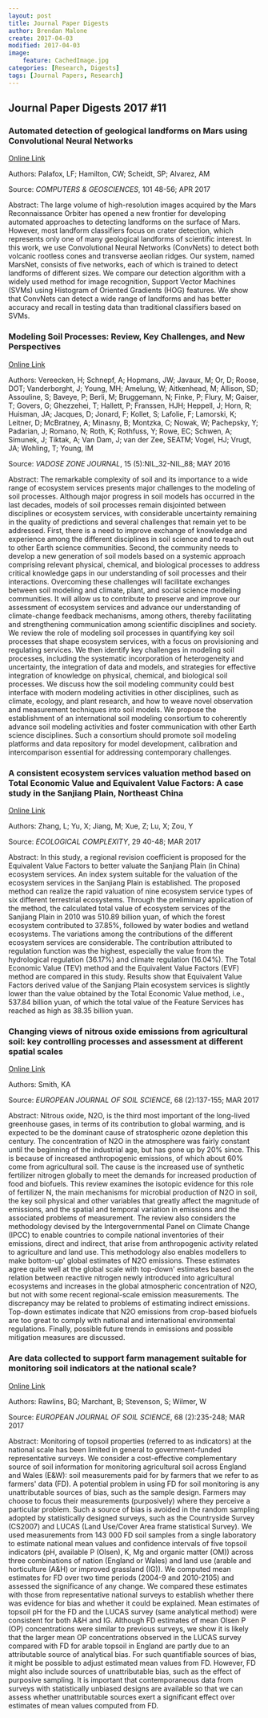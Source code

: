 ```yaml
---
layout: post
title: Journal Paper Digests
author: Brendan Malone
create: 2017-04-03
modified: 2017-04-03
image:
    feature: CachedImage.jpg
categories: [Research, Digests]
tags: [Journal Papers, Research]
---
```


## Journal Paper Digests 2017 #11

<!--more-->



### Automated detection of geological landforms on Mars using Convolutional Neural Networks

[Online Link](http://www.sciencedirect.com/science/article/pii/S0098300416305532)


Authors:
Palafox, LF; Hamilton, CW; Scheidt, SP; Alvarez, AM

Source:
*COMPUTERS & GEOSCIENCES*, 101 48-56; APR 2017 

Abstract:
The large volume of high-resolution images acquired by the Mars
Reconnaissance Orbiter has opened a new frontier for developing
automated approaches to detecting landforms on the surface of Mars.
However, most landform classifiers focus on crater detection, which
represents only one of many geological landforms of scientific interest.
In this work, we use Convolutional Neural Networks (ConvNets) to detect
both volcanic rootless cones and transverse aeolian ridges. Our system,
named MarsNet, consists of five networks, each of which is trained to
detect landforms of different sizes. We compare our detection algorithm
with a widely used method for image recognition, Support Vector Machines
(SVMs) using Histogram of Oriented Gradients (HOG) features. We show
that ConvNets can detect a wide range of landforms and has better
accuracy and recall in testing data than traditional classifiers based
on SVMs.



### Modeling Soil Processes: Review, Key Challenges, and New Perspectives

[Online Link](http://vzj.geoscienceworld.org/content/15/5/vzj2015.09.0131)

Authors:
Vereecken, H; Schnepf, A; Hopmans, JW; Javaux, M; Or, D; Roose, DOT;
Vanderborght, J; Young, MH; Amelung, W; Aitkenhead, M; Allison, SD;
Assouline, S; Baveye, P; Berli, M; Bruggemann, N; Finke, P; Flury, M;
Gaiser, T; Govers, G; Ghezzehei, T; Hallett, P; Franssen, HJH; Heppell,
J; Horn, R; Huisman, JA; Jacques, D; Jonard, F; Kollet, S; Lafolie, F;
Lamorski, K; Leitner, D; McBratney, A; Minasny, B; Montzka, C; Nowak, W;
Pachepsky, Y; Padarian, J; Romano, N; Roth, K; Rothfuss, Y; Rowe, EC;
Schwen, A; Simunek, J; Tiktak, A; Van Dam, J; van der Zee, SEATM; Vogel,
HJ; Vrugt, JA; Wohling, T; Young, IM

Source:
*VADOSE ZONE JOURNAL*, 15 (5):NIL_32-NIL_88; MAY 2016 

Abstract:
The remarkable complexity of soil and its importance to a wide range of
ecosystem services presents major challenges to the modeling of soil
processes. Although major progress in soil models has occurred in the
last decades, models of soil processes remain disjointed between
disciplines or ecosystem services, with considerable uncertainty
remaining in the quality of predictions and several challenges that
remain yet to be addressed. First, there is a need to improve exchange
of knowledge and experience among the different disciplines in soil
science and to reach out to other Earth science communities. Second, the
community needs to develop a new generation of soil models based on a
systemic approach comprising relevant physical, chemical, and biological
processes to address critical knowledge gaps in our understanding of
soil processes and their interactions. Overcoming these challenges will
facilitate exchanges between soil modeling and climate, plant, and
social science modeling communities. It will allow us to contribute to
preserve and improve our assessment of ecosystem services and advance
our understanding of climate-change feedback mechanisms, among others,
thereby facilitating and strengthening communication among scientific
disciplines and society. We review the role of modeling soil processes
in quantifying key soil processes that shape ecosystem services, with a
focus on provisioning and regulating services. We then identify key
challenges in modeling soil processes, including the systematic
incorporation of heterogeneity and uncertainty, the integration of data
and models, and strategies for effective integration of knowledge on
physical, chemical, and biological soil processes. We discuss how the
soil modeling community could best interface with modern modeling
activities in other disciplines, such as climate, ecology, and plant
research, and how to weave novel observation and measurement techniques
into soil models. We propose the establishment of an international soil
modeling consortium to coherently advance soil modeling activities and
foster communication with other Earth science disciplines. Such a
consortium should promote soil modeling platforms and data repository
for model development, calibration and intercomparison essential for
addressing contemporary challenges.


### A consistent ecosystem services valuation method based on Total Economic Value and Equivalent Value Factors: A case study in the Sanjiang Plain, Northeast China

[Online Link](http://www.sciencedirect.com/science/article/pii/S1476945X16301131)

Authors:
Zhang, L; Yu, X; Jiang, M; Xue, Z; Lu, X; Zou, Y

Source:
*ECOLOGICAL COMPLEXITY*, 29 40-48; MAR 2017 

Abstract:
In this study, a regional revision coefficient is proposed for the
Equivalent Value Factors to better valuate the Sanjiang Plain (in China)
ecosystem services. An index system suitable for the valuation of the
ecosystem services in the Sanjiang Plain is established. The proposed
method can realize the rapid valuation of nine ecosystem service types
of six different terrestrial ecosystems. Through the preliminary
application of the method, the calculated total value of ecosystem
services of the Sanjiang Plain in 2010 was 510.89 billion yuan, of which
the forest ecosystem contributed to 37.85%, followed by water bodies and
wetland ecosystems. The variations among the contributions of the
different ecosystem services are considerable. The contribution
attributed to regulation function was the highest, especially the value
from the hydrological regulation (36.17%) and climate regulation
(16.04%). The Total Economic Value (TEV) method and the Equivalent Value
Factors (EVF) method are compared in this study. Results show that
Equivalent Value Factors derived value of the Sanjiang Plain ecosystem
services is slightly lower than the value obtained by the Total Economic
Value method, i.e., 537.84 billion yuan, of which the total value of the
Feature Services has reached as high as 38.35 billion yuan. 


### Changing views of nitrous oxide emissions from agricultural soil: key controlling processes and assessment at different spatial scales

[Online Link](http://onlinelibrary.wiley.com/doi/10.1111/ejss.12409/abstract)



Authors:
Smith, KA

Source:
*EUROPEAN JOURNAL OF SOIL SCIENCE*, 68 (2):137-155; MAR 2017 

Abstract:
Nitrous oxide, N2O, is the third most important of the long-lived
greenhouse gases, in terms of its contribution to global warming, and is
expected to be the dominant cause of stratospheric ozone depletion this
century. The concentration of N2O in the atmosphere was fairly constant
until the beginning of the industrial age, but has gone up by 20% since.
This is because of increased anthropogenic emissions, of which about 60%
come from agricultural soil. The cause is the increased use of synthetic
fertilizer nitrogen globally to meet the demands for increased
production of food and biofuels. This review examines the isotopic
evidence for this role of fertilizer N, the main mechanisms for
microbial production of N2O in soil, the key soil physical and other
variables that greatly affect the magnitude of emissions, and the
spatial and temporal variation in emissions and the associated problems
of measurement. The review also considers the methodology devised by the
Intergovernmental Panel on Climate Change (IPCC) to enable countries to
compile national inventories of their emissions, direct and indirect,
that arise from anthropogenic activity related to agriculture and land
use. This methodology also enables modellers to make bottom-up' global
estimates of N2O emissions. These estimates agree quite well at the
global scale with top-down' estimates based on the relation between
reactive nitrogen newly introduced into agricultural ecosystems and
increases in the global atmospheric concentration of N2O, but not with
some recent regional-scale emission measurements. The discrepancy may be
related to problems of estimating indirect emissions. Top-down estimates
indicate that N2O emissions from crop-based biofuels are too great to
comply with national and international environmental regulations.
Finally, possible future trends in emissions and possible mitigation
measures are discussed.


### Are data collected to support farm management suitable for monitoring soil indicators at the national scale?

[Online Link](http://onlinelibrary.wiley.com/doi/10.1111/ejss.12417/full)

Authors:
Rawlins, BG; Marchant, B; Stevenson, S; Wilmer, W

Source:
*EUROPEAN JOURNAL OF SOIL SCIENCE*, 68 (2):235-248; MAR 2017 

Abstract:
Monitoring of topsoil properties (referred to as indicators) at the
national scale has been limited in general to government-funded
representative surveys. We consider a cost-effective complementary
source of soil information for monitoring agricultural soil across
England and Wales (E&W): soil measurements paid for by farmers that we
refer to as farmers' data (FD). A potential problem in using FD for soil
monitoring is any unattributable sources of bias, such as the sample
design. Farmers may choose to focus their measurements (purposively)
where they perceive a particular problem. Such a source of bias is
avoided in the random sampling adopted by statistically designed
surveys, such as the Countryside Survey (CS2007) and LUCAS (Land
Use/Cover Area frame statistical Survey). We used measurements from 143
000 FD soil samples from a single laboratory to estimate national mean
values and confidence intervals of five topsoil indicators (pH,
available P (Olsen), K, Mg and organic matter (OM)) across three
combinations of nation (England or Wales) and land use (arable and
horticulture (A&H) or improved grassland (IG)). We computed mean
estimates for FD over two time periods (2004-9 and 2010-2105) and
assessed the significance of any change. We compared these estimates
with those from representative national surveys to establish whether
there was evidence for bias and whether it could be explained. Mean
estimates of topsoil pH for the FD and the LUCAS survey (same analytical
method) were consistent for both A&H and IG. Although FD estimates of
mean Olsen P (OP) concentrations were similar to previous surveys, we
show it is likely that the larger mean OP concentrations observed in the
LUCAS survey compared with FD for arable topsoil in England are partly
due to an attributable source of analytical bias. For such quantifiable
sources of bias, it might be possible to adjust estimated mean values
from FD. However, FD might also include sources of unattributable bias,
such as the effect of purposive sampling. It is important that
contemporaneous data from surveys with statistically unbiased designs
are available so that we can assess whether unattributable sources exert
a significant effect over estimates of mean values computed from FD.



